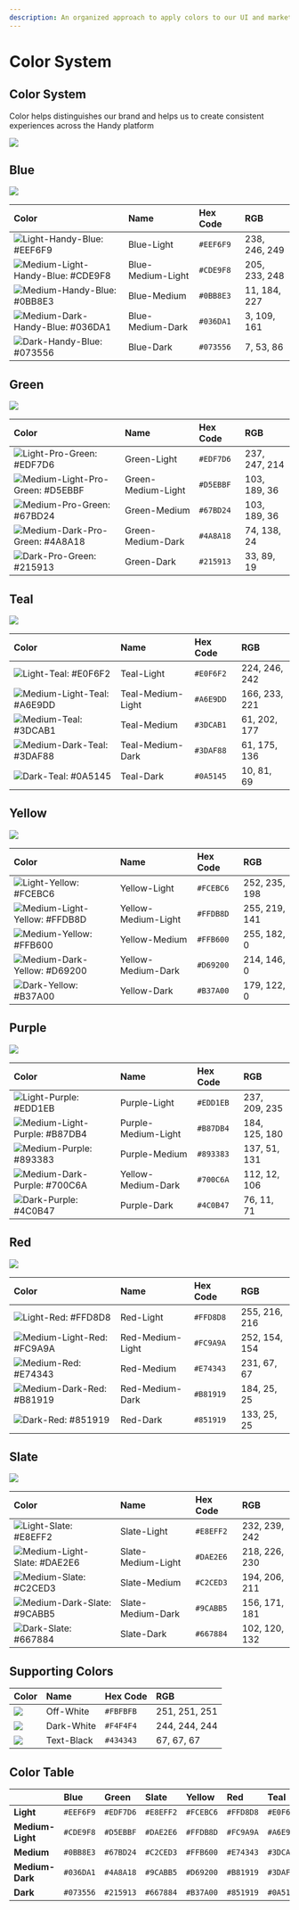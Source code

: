 ```yaml
---
description: An organized approach to apply colors to our UI and marketing assets.
---
```


# Color System

## Color System

Color helps distinguishes our brand and helps us to create consistent experiences across the Handy platform

![](../.gitbook/assets/overview.png)

## Blue

![](../.gitbook/assets/blue.png)

| Color | Name | Hex Code | RGB |
| :--- | :--- | :--- | :--- |
| ![Light-Handy-Blue: \#EEF6F9](../.gitbook/assets/light-handy-blue.png) | Blue-Light | `#EEF6F9` | 238, 246, 249 |
| ![Medium-Light-Handy-Blue: \#CDE9F8](../.gitbook/assets/medium-light-handy-blue.png) | Blue-Medium-Light | `#CDE9F8` | 205, 233, 248 |
| ![Medium-Handy-Blue: \#0BB8E3](../.gitbook/assets/medium-handy-blue.png) | Blue-Medium | `#0BB8E3` | 11, 184, 227 |
| ![Medium-Dark-Handy-Blue: \#036DA1](../.gitbook/assets/medium-dark-handy-blue.png) | Blue-Medium-Dark | `#036DA1` | 3, 109, 161 |
| ![Dark-Handy-Blue: \#073556](../.gitbook/assets/dark-handy-blue.png) | Blue-Dark | `#073556` | 7, 53, 86 |

## Green

![](../.gitbook/assets/green.png)

| Color | Name | Hex Code | RGB |
| :--- | :--- | :--- | :--- |
| ![Light-Pro-Green: \#EDF7D6](../.gitbook/assets/light-pro-green.png) | Green-Light | `#EDF7D6` | 237, 247, 214 |
| ![Medium-Light-Pro-Green: \#D5EBBF](../.gitbook/assets/medium-light-pro-green.png) | Green-Medium-Light | `#D5EBBF` | 103, 189, 36 |
| ![Medium-Pro-Green: \#67BD24](../.gitbook/assets/medium-pro-green.png) | Green-Medium | `#67BD24` | 103, 189, 36 |
| ![Medium-Dark-Pro-Green: \#4A8A18](../.gitbook/assets/medium-dark-pro-green.png) | Green-Medium-Dark | `#4A8A18` | 74, 138, 24 |
| ![Dark-Pro-Green: \#215913](../.gitbook/assets/dark-pro-green.png) | Green-Dark | `#215913` | 33, 89, 19 |

## Teal

![](../.gitbook/assets/teal.png)

| Color | Name | Hex Code | RGB |
| :--- | :--- | :--- | :--- |
| ![Light-Teal: \#E0F6F2](../.gitbook/assets/light-teal.png) | Teal-Light | `#E0F6F2` | 224, 246, 242 |
| ![Medium-Light-Teal: \#A6E9DD](../.gitbook/assets/medium-light-teal.png) | Teal-Medium-Light | `#A6E9DD` | 166, 233, 221 |
| ![Medium-Teal: \#3DCAB1](../.gitbook/assets/medium-teal.png) | Teal-Medium | `#3DCAB1` | 61, 202, 177 |
| ![Medium-Dark-Teal: \#3DAF88](../.gitbook/assets/medium-dark-teal.png) | Teal-Medium-Dark | `#3DAF88` | 61, 175, 136 |
| ![Dark-Teal: \#0A5145](../.gitbook/assets/dark-teal.png) | Teal-Dark | `#0A5145` | 10, 81, 69 |

## Yellow

![](../.gitbook/assets/yellow.png)

| Color | Name | Hex Code | RGB |
| :--- | :--- | :--- | :--- |
| ![Light-Yellow: \#FCEBC6](../.gitbook/assets/light-yellow.png) | Yellow-Light | `#FCEBC6` | 252, 235, 198 |
| ![Medium-Light-Yellow: \#FFDB8D](../.gitbook/assets/medium-light-yellow.png) | Yellow-Medium-Light | `#FFDB8D` | 255, 219, 141 |
| ![Medium-Yellow: \#FFB600](../.gitbook/assets/medium-yellow.png) | Yellow-Medium | `#FFB600` | 255, 182, 0 |
| ![Medium-Dark-Yellow: \#D69200](../.gitbook/assets/medium-dark-yellow.png) | Yellow-Medium-Dark | `#D69200` | 214, 146, 0 |
| ![Dark-Yellow: \#B37A00](../.gitbook/assets/dark-yellow.png) | Yellow-Dark | `#B37A00` | 179, 122, 0 |

## Purple

![](../.gitbook/assets/purple.png)

| Color | Name | Hex Code | RGB |
| :--- | :--- | :--- | :--- |
| ![Light-Purple: \#EDD1EB](../.gitbook/assets/light-purple.png) | Purple-Light | `#EDD1EB` | 237, 209, 235 |
| ![Medium-Light-Purple: \#B87DB4](../.gitbook/assets/medium-light-purple.png) | Purple-Medium-Light | `#B87DB4` | 184, 125, 180 |
| ![Medium-Purple: \#893383](../.gitbook/assets/medium-purple.png) | Purple-Medium | `#893383` | 137, 51, 131 |
| ![Medium-Dark-Purple: \#700C6A](../.gitbook/assets/medium-dark-purple.png) | Yellow-Medium-Dark | `#700C6A` | 112, 12, 106 |
| ![Dark-Purple: \#4C0B47](../.gitbook/assets/dark-purple.png) | Purple-Dark | `#4C0B47` | 76, 11, 71 |

## Red

![](../.gitbook/assets/red.png)

| Color | Name | Hex Code | RGB |
| :--- | :--- | :--- | :--- |
| ![Light-Red: \#FFD8D8](../.gitbook/assets/light-red.png) | Red-Light | `#FFD8D8` | 255, 216, 216 |
| ![Medium-Light-Red: \#FC9A9A](../.gitbook/assets/medium-light-red.png) | Red-Medium-Light | `#FC9A9A` | 252, 154, 154 |
| ![Medium-Red: \#E74343](../.gitbook/assets/medium-red.png) | Red-Medium | `#E74343` | 231, 67, 67 |
| ![Medium-Dark-Red: \#B81919](../.gitbook/assets/medium-dark-red.png) | Red-Medium-Dark | `#B81919` | 184, 25, 25 |
| ![Dark-Red: \#851919](../.gitbook/assets/dark-red.png) | Red-Dark | `#851919` | 133, 25, 25 |

## Slate

![](../.gitbook/assets/slate.png)

| Color | Name | Hex Code | RGB |
| :--- | :--- | :--- | :--- |
| ![Light-Slate: \#E8EFF2](../.gitbook/assets/light-slate.png) | Slate-Light | `#E8EFF2` | 232, 239, 242 |
| ![Medium-Light-Slate: \#DAE2E6](../.gitbook/assets/medium-light-slate.png) | Slate-Medium-Light | `#DAE2E6` | 218, 226, 230 |
| ![Medium-Slate: \#C2CED3](../.gitbook/assets/medium-slate.png) | Slate-Medium | `#C2CED3` | 194, 206, 211 |
| ![Medium-Dark-Slate: \#9CABB5](../.gitbook/assets/medium-dark-slate.png) | Slate-Medium-Dark | `#9CABB5` | 156, 171, 181 |
| ![Dark-Slate: \#667884](../.gitbook/assets/dark-slate.png) | Slate-Dark | `#667884` | 102, 120, 132 |

## Supporting Colors

| Color | Name | Hex Code | RGB |
| :--- | :--- | :--- | :--- |
| ![](../.gitbook/assets/image%20%281%29.png) | Off-White | `#FBFBFB` | 251, 251, 251 |
| ![](../.gitbook/assets/image%20%288%29.png) | Dark-White | `#F4F4F4` | 244, 244, 244 |
| ![](../.gitbook/assets/image%20%283%29.png) | Text-Black | `#434343` | 67, 67, 67 |

## Color Table

|  | Blue | Green | Slate | Yellow | Red | Teal | Purple |
| :--- | :--- | :--- | :--- | :--- | :--- | :--- | :--- |
| **Light** | `#EEF6F9` | `#EDF7D6` | `#E8EFF2` | `#FCEBC6` | `#FFD8D8` | `#E0F6F2` | `#EDD1EB` |
| **Medium-Light** | `#CDE9F8` | `#D5EBBF` | `#DAE2E6` | `#FFDB8D` | `#FC9A9A` | `#A6E9DD` | `#B87DB4` |
| **Medium** | `#0BB8E3` | `#67BD24` | `#C2CED3` | `#FFB600` | `#E74343` | `#3DCAB1` | `#893383` |
| **Medium-Dark** | `#036DA1` | `#4A8A18` | `#9CABB5` | `#D69200` | `#B81919` | `#3DAF88` | `#700C6A` |
| **Dark** | `#073556` | `#215913` | `#667884` | `#B37A00` | `#851919` | `#0A5145` | `#4C0B47` |

